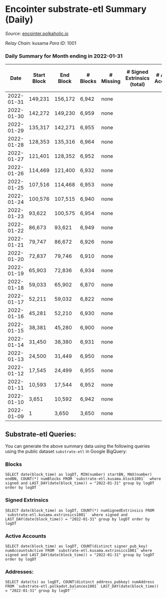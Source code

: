 # Encointer substrate-etl Summary (Daily)

_Source_: [encointer.polkaholic.io](https://encointer.polkaholic.io)

*Relay Chain*: kusama
*Para ID*: 1001



### Daily Summary for Month ending in 2022-01-31


| Date | Start Block | End Block | # Blocks | # Missing | # Signed Extrinsics (total) | # Active Accounts | # Addresses with Balances | # Events | # Transfers | # XCM Transfers In | # XCM Transfers Out |
| ---- | ----------- | --------- | -------- | --------- | --------------------------- | ----------------- | ------------------------- | -------- | ----------- | ------------------ | ------------------- |
| 2022-01-31 | 149,231 | 156,172 | 6,942 | none |  |  | 1 | 13,884 |   |   |   |
| 2022-01-30 | 142,272 | 149,230 | 6,959 | none |  |  | 1 | 13,918 |   |   |   |
| 2022-01-29 | 135,317 | 142,271 | 6,955 | none |  |  | 1 | 13,910 |   |   |   |
| 2022-01-28 | 128,353 | 135,316 | 6,964 | none |  |  | 1 | 13,931 |   |   |   |
| 2022-01-27 | 121,401 | 128,352 | 6,952 | none |  |  | 1 | 13,904 |   |   |   |
| 2022-01-26 | 114,469 | 121,400 | 6,932 | none |  |  | 1 | 13,864 |   |   |   |
| 2022-01-25 | 107,516 | 114,468 | 6,953 | none |  |  | 1 | 13,906 |   |   |   |
| 2022-01-24 | 100,576 | 107,515 | 6,940 | none |  |  | 1 | 13,880 |   |   |   |
| 2022-01-23 | 93,622 | 100,575 | 6,954 | none |  |  | 1 | 13,908 |   |   |   |
| 2022-01-22 | 86,673 | 93,621 | 6,949 | none |  |  | 1 | 13,898 |   |   |   |
| 2022-01-21 | 79,747 | 86,672 | 6,926 | none |  |  | 1 | 13,855 |   |   |   |
| 2022-01-20 | 72,837 | 79,746 | 6,910 | none |  |  | 1 | 13,820 |   |   |   |
| 2022-01-19 | 65,903 | 72,836 | 6,934 | none |  |  | 1 | 13,868 |   |   |   |
| 2022-01-18 | 59,033 | 65,902 | 6,870 | none |  |  | 1 | 13,740 |   |   |   |
| 2022-01-17 | 52,211 | 59,032 | 6,822 | none |  |  | 1 | 13,644 |   |   |   |
| 2022-01-16 | 45,281 | 52,210 | 6,930 | none |  |  | 1 | 13,860 |   |   |   |
| 2022-01-15 | 38,381 | 45,280 | 6,900 | none |  |  | 1 | 13,803 |   |   |   |
| 2022-01-14 | 31,450 | 38,380 | 6,931 | none |  |  | 1 | 13,862 |   |   |   |
| 2022-01-13 | 24,500 | 31,449 | 6,950 | none |  |  | 1 | 13,900 |   |   |   |
| 2022-01-12 | 17,545 | 24,499 | 6,955 | none |  |  | 1 | 13,910 |   |   |   |
| 2022-01-11 | 10,593 | 17,544 | 6,952 | none |  |  | 1 | 13,904 |   |   |   |
| 2022-01-10 | 3,651 | 10,592 | 6,942 | none |  |  | 1 | 13,884 |   |   |   |
| 2022-01-09 | 1 | 3,650 | 3,650 | none |  |  | 1 | 7,300 |   |   |   |

## Substrate-etl Queries:
You can generate the above summary data using the following queries using the public dataset `substrate-etl` in Google BigQuery:


### Blocks
```
SELECT date(block_time) as logDT, MIN(number) startBN, MAX(number) endBN, COUNT(*) numBlocks FROM `substrate-etl.kusama.block1001`  where signed and LAST_DAY(date(block_time)) = "2022-01-31" group by logDT order by logDT
```


### Signed Extrinsics
```
SELECT date(block_time) as logDT, COUNT(*) numSignedExtrinsics FROM `substrate-etl.kusama.extrinsics1001`  where signed and LAST_DAY(date(block_time)) = "2022-01-31" group by logDT order by logDT
```


### Active Accounts
```
SELECT date(block_time) as logDT, COUNT(distinct signer_pub_key) numAccountsActive FROM `substrate-etl.kusama.extrinsics1001` where signed and LAST_DAY(date(block_time)) = "2022-01-31" group by logDT order by logDT
```


### Addresses:
```
SELECT date(ts) as logDT, COUNT(distinct address_pubkey) numAddress FROM `substrate-etl.polkadot.balances1001` LAST_DAY(date(block_time)) = "2022-01-31" group by logDT```

